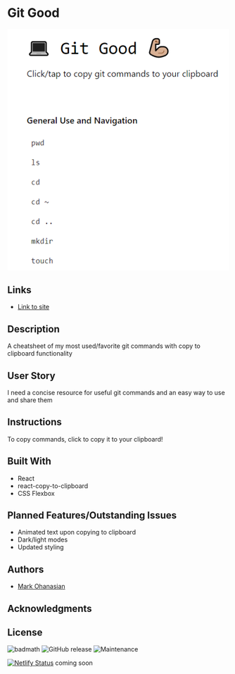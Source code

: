 # Git Good
![Git Good Website Image](/public/gitgood-thumbnail.png)

## Links
* [Link to site](http://gitgood.me/)

## Description
A cheatsheet of my most used/favorite git commands with copy to clipboard functionality

## User Story
I need a concise resource for useful git commands and an easy way to use and share them

## Instructions
To copy commands, click to copy it to your clipboard!

## Built With
* React
* react-copy-to-clipboard
* CSS Flexbox

## Planned Features/Outstanding Issues
* Animated text upon copying to clipboard
* Dark/light modes
* Updated styling

## Authors
* [Mark Ohanasian](https://github.com/markohanesian) 

## Acknowledgments

## License

![badmath](https://img.shields.io/github/languages/top/nielsenjared/badmath)
![GitHub release](https://img.shields.io/github/v/release/markohanesian/Burger-Logger)
![Maintenance](https://img.shields.io/badge/Maintained%3F-yes-green.svg)



[![Netlify Status](https://api.netlify.com/api/v1/badges/0c7ff7fe-2af1-4af5-8481-7a5ff9f25a10/deploy-status)](https://app.netlify.com/sites/armenian-names/deploys) coming soon
